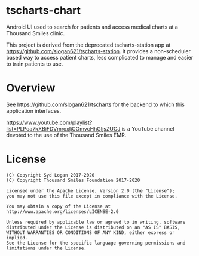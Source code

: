 # tscharts-chart

Android UI used to search for patients and access medical charts at a 
Thousand Smiles clinic.

This project is derived from the deprecated tscharts-station app at 
https://github.com/slogan621/tscharts-station. It provides a non-scheduler 
based way to access patient charts, less complicated to manage and easier
to train patients to use.

# Overview

See https://github.com/slogan621/tscharts for the backend to which this
application interfaces.

https://www.youtube.com/playlist?list=PLPoa7kXBiFDVmroxIjCOmvcHhGIjsZUCJ is a YouTube channel devoted to the use of the Thousand Smiles EMR.

# License

```
(C) Copyright Syd Logan 2017-2020
(C) Copyright Thousand Smiles Foundation 2017-2020

Licensed under the Apache License, Version 2.0 (the "License");
you may not use this file except in compliance with the License.

You may obtain a copy of the License at
http://www.apache.org/licenses/LICENSE-2.0

Unless required by applicable law or agreed to in writing, software
distributed under the License is distributed on an "AS IS" BASIS,
WITHOUT WARRANTIES OR CONDITIONS OF ANY KIND, either express or implied.
See the License for the specific language governing permissions and
limitations under the License.
